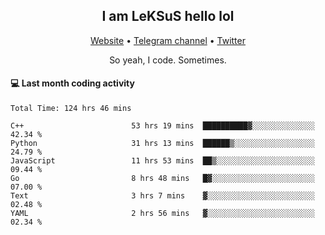 <h2 align="center">I am LeKSuS hello lol</h2>
<div align="center">
  <a href="https://leksus.net">Website</a> •
  <a href="https://t.me/leksus_was_here">Telegram channel</a> •
  <a href="https://twitter.com/___LeKSuS___">Twitter</a>
</div>
<p align="center">So yeah, I code. Sometimes.</p>

#### :computer: Last month coding activity
<!--START_SECTION:waka-->

```text
Total Time: 124 hrs 46 mins

C++                        53 hrs 19 mins  ██████████▓░░░░░░░░░░░░░░   42.34 %
Python                     31 hrs 13 mins  ██████▒░░░░░░░░░░░░░░░░░░   24.79 %
JavaScript                 11 hrs 53 mins  ██▒░░░░░░░░░░░░░░░░░░░░░░   09.44 %
Go                         8 hrs 48 mins   █▓░░░░░░░░░░░░░░░░░░░░░░░   07.00 %
Text                       3 hrs 7 mins    ▓░░░░░░░░░░░░░░░░░░░░░░░░   02.48 %
YAML                       2 hrs 56 mins   ▓░░░░░░░░░░░░░░░░░░░░░░░░   02.34 %
```

<!--END_SECTION:waka-->

<!-- flag{4_l0t_0f_1nter35t1ng_th1ng5_4r3_1n_publ1c_d0m41n} -->
